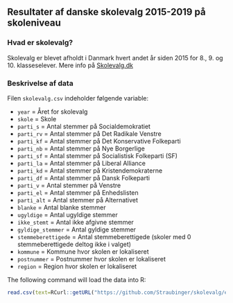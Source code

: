 Resultater af danske skolevalg 2015-2019 på skoleniveau
---

### Hvad er skolevalg?

Skolevalg er blevet afholdt i Danmark hvert andet år siden 2015 for 8., 9. og 10. klasseselever. Mere info på <a href="https://www.skolevalg.dk/">Skolevalg.dk</a>

### Beskrivelse af data

Filen `skolevalg.csv` indeholder følgende variable:

- `year` = Året for skolevalg
- `skole` = Skole
- `parti_s` = Antal stemmer på Socialdemokratiet
- `parti_rv` = Antal stemmer på Det Radikale Venstre
- `parti_kf` = Antal stemmer på Det Konservative Folkeparti
- `parti_nb` = Antal stemmer på Nye Borgerlige
- `parti_sf` = Antal stemmer på Socialistisk Folkeparti (SF)
- `parti_la` = Antal stemmer på Liberal Alliance
- `parti_kd` = Antal stemmer på Kristendemokraterne
- `parti_df` = Antal stemmer på Dansk Folkeparti
- `parti_v` = Antal stemmer på Venstre
- `parti_el` = Antal stemmer på Enhedslisten
- `parti_alt` = Antal stemmer på Alternativet
- `blanke` = Antal blanke stemmer
- `ugyldige` = Antal ugyldige stemmer
- `ikke_stemt` = Antal ikke afgivne stemmer
- `gyldige_stemmer` = Antal gyldige stemmer
- `stemmeberettigede` = Antal stemmeberettigede (skoler med 0 stemmeberettigede deltog ikke i valget)
- `kommune` = Kommune hvor skolen er lokaliseret
- `postnummer` = Postnummer hvor skolen er lokaliseret
- `region` = Region hvor skolen er lokaliseret

The following command will load the data into R:

``` R
read.csv(text=RCurl::getURL("https://github.com/Straubinger/skolevalg/edit/master/skolevalg.csv"))
```
